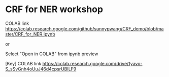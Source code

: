 # CRF for NER workshop

COLAB link https://colab.research.google.com/github/sunnypwang/CRF_demo/blob/master/CRF_for_NER.ipynb

or

Select "Open in COLAB" from ipynb preview


[Key] COLAB link https://colab.research.google.com/drive/1yavo-S_sSvGnh4oUuJ46d4cpsrUBILF9
